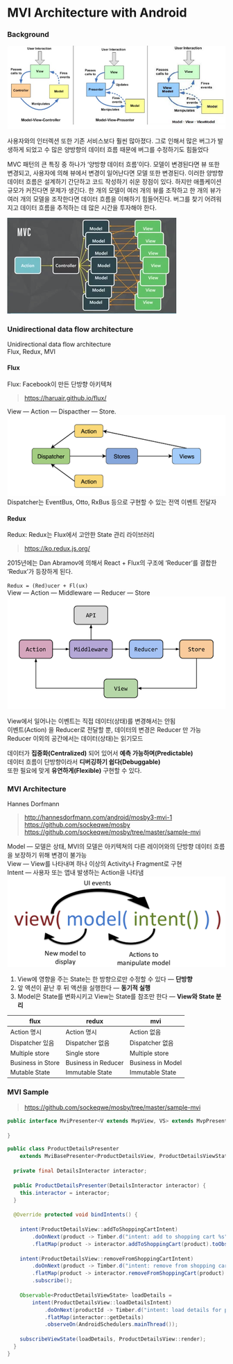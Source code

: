 

# MVI Architecture with Android

### Background

![mvc-mvp-mvvm](./images/mvc-mvp-mvvm.png)

사용자와의 인터렉션 또한 기존 서비스보다 훨씬 많아졌다. 그로 인해서 많은 버그가 발생하게 되었고 수 많은 양방향의 데이터 흐름 때문에 버그를 수정하기도 힘들었다

MVC 패턴의 큰 특징 중 하나가 ‘양방향 데이터 흐름’이다. 모델이 변경된다면 뷰 또한 변경되고, 사용자에 의해 뷰에서 변경이 일어난다면 모델 또한 변경된다. 이러한 양방향 데이터 흐름은 설계하기 간단하고 코드 작성하기 쉬운 장점이 있다. 하지만 애플케이션 규모가 커진다면 문제가 생긴다. 한 개의 모델이 여러 개의 뷰를 조작하고 한 개의 뷰가 여러 개의 모델을 조작한다면 데이터 흐름을 이해하기 힘들어진다. 버그를 찾기 어려워지고 데이터 흐름을 추적하는 데 많은 시간을 투자해야 한다.  
  
![mvc-multi-flow](./images/mvc-multi-flow.png) 
  
  
### Unidirectional data flow architecture 

Unidirectional data flow architecture   
Flux, Redux, MVI  
  
#### Flux
Flux: Facebook이 만든 단방향 아키텍쳐  
> https://haruair.github.io/flux/

View — Action — Dispacther — Store. 
![flux-flow](./images/flux-flow3.png)  
Dispatcher는 EventBus, Otto, RxBus 등으로 구현할 수 있는 전역 이벤트 전달자 

#### Redux
Redux: Redux는 Flux에서 고안한 State 관리 라이브러리
> https://ko.redux.js.org/

2015년에는 Dan Abramov에 의해서 React + Flux의 구조에 ‘Reducer’를 결합한 ‘Redux’가 등장하게 된다.  
  
`Redux = (Red)ucer + Fl(ux)`  
View — Action — Middleware — Reducer — Store  
![redux-flow](./images/redux-flow.png)  
  
View에서 일어나는 이벤트는 직접 데이터(상태)를 변경해서는 안됨  
이벤트(Action) 을 Reducer로 전달할 뿐, 데이터의 변경은 Reducer 만 가능  
Reducer 이외의 공간에서는 데이터(상태)는 읽기모드  
  
데이터가 **집중화(Centralized)** 되어 있어서 **예측 가능하며(Predictable)**   
데이터 흐름이 단방향이라서 **디버깅하기 쉽다(Debuggable)**  
또한 필요에 맞게 **유연하게(Flexible)** 구현할 수 있다.  
  
  
### MVI Architecture

Hannes Dorfmann  
> http://hannesdorfmann.com/android/mosby3-mvi-1   
> https://github.com/sockeqwe/mosby  
> https://github.com/sockeqwe/mosby/tree/master/sample-mvi
  
Model — 모델은 상태, MVI의 모델은 아키텍쳐의 다른 레이어와의 단방향 데이터 흐름을 보장하기 위해 변경이 불가능  
View  — View를 나타내며 하나 이상의 Activity나 Fragment로 구현  
Intent — 사용자 또는 앱내 발생하는 Action을 나타냄  
![uda-vs](./images/mvi-flow.png)  
    
1.  View에 영향을 주는 State는 한 방향으로만 수정할 수 있다 —  **단방향**
2.  앞 액션이 끝난 후 뒤 액션을 실행한다 —  **동기적 실행**
3.  Model은 State를 변화시키고 View는 State를 참조만 한다 —  **View와 State 분리**
 

| flux              | redux               | mvi                 |
|-------------------|---------------------|---------------------|
| Action 명시        | Action 명시          | Action 없음          |
| Dispatcher 있음    | Dispatcher 없음      | Dispatcher 없음      | 
| Multiple store    | Single store        | Multiple store      |
| Business in Store | Business in Reducer | Business in Model   |
| Mutable State     | Immutable State     | Immutable State     |
  
    
### MVI Sample

> https://github.com/sockeqwe/mosby/tree/master/sample-mvi

```java
public interface MviPresenter<V extends MvpView, VS> extends MvpPresenter<V> {

}
```

```java
public class ProductDetailsPresenter
    extends MviBasePresenter<ProductDetailsView, ProductDetailsViewState> {
 
  private final DetailsInteractor interactor;
 
  public ProductDetailsPresenter(DetailsInteractor interactor) {
    this.interactor = interactor;
  }
 
  @Override protected void bindIntents() {
 
    intent(ProductDetailsView::addToShoppingCartIntent)
        .doOnNext(product -> Timber.d("intent: add to shopping cart %s", product))
        .flatMap(product -> interactor.addToShoppingCart(product).toObservable()).subscribe();
 
    intent(ProductDetailsView::removeFromShoppingCartIntent)
        .doOnNext(product -> Timber.d("intent: remove from shopping cart %s", product))
        .flatMap(product -> interactor.removeFromShoppingCart(product).toObservable())
        .subscribe();
 
    Observable<ProductDetailsViewState> loadDetails =
        intent(ProductDetailsView::loadDetailsIntent)
            .doOnNext(productId -> Timber.d("intent: load details for product id = %s", productId))
            .flatMap(interactor::getDetails)
            .observeOn(AndroidSchedulers.mainThread());
 
    subscribeViewState(loadDetails, ProductDetailsView::render);
  }
}
```
<!--stackedit_data:
eyJoaXN0b3J5IjpbODMyNTE3MTk1LDc2NDI2NjE1NCwyMDk1Nz
cwODg2LC0zNjg3OTg2NTAsMTA2NjYxOTUxMiwxODg5ODI5NzI0
LDE4ODI2NjI0MDAsNzA5NTUxODQ1LC02NDgwNTc5NTQsMTQyMD
E5MzgwMCwxNDIyNDA4MjkyLC02MTI3MjI4NDQsLTE2MDc3NzE3
NDAsLTEwNDYyNjc1OCwtMjA5MDE2Njk5NSwtNDQ1OTgxMjYwLD
g4MTQxOTYxMSwtMTkwNzMzMjk0XX0=
-->